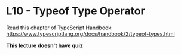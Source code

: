 # L10 - Typeof Type Operator

Read this chapter of TypeScript Handbook: https://www.typescriptlang.org/docs/handbook/2/typeof-types.html

**This lecture doesn't have quiz**

